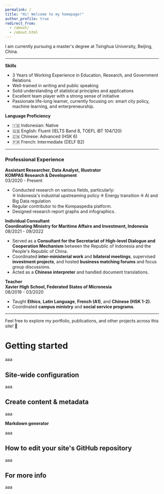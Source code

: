 ```yaml
---
permalink: /
title: "Hi! Welcome to my homepage!"
author_profile: true
redirect_from: 
  - /about/
  - /about.html
---
```


I am currently pursuing a master's degree at Tsinghua University, Beijing, China.

---

**Skills**
- 3 Years of Working Experience in Education, Research, and Government Relations  
- Well-trained in writing and public speaking  
- Solid understanding of statistical principles and applications
- Excellent team player with a strong sense of initiative  
- Passionate life-long learner, currently focusing on: smart city policy, machine learning, and enterpreneurship. 

**Language Proficiency**
- 🇮🇩 Indonesian: Native  
- 🇬🇧 English: Fluent (IELTS Band 8, TOEFL iBT 104/120)  
- 🇨🇳 Chinese: Advanced (HSK 6)  
- 🇫🇷 French: Intermediate (DELF B2)  

---

### Professional Experience
**Assistant Researcher, Data Analyst, Illustrator**  
**KOMPAS Research & Development**  
03/2020 - Present

- Conducted research on various fields, particularly:  
⁜ Indonesia's industrial upstreaming policy
⁜ Energy transition
⁜ AI and Big Data regulation 
- Regular contributor to the Kompaspedia platform.  
- Designed research report graphs and infographics.

**Individual Consultant**  
**Coordinating Ministry for Maritime Affairs and Investment, Indonesia**  
08/2021 - 09/2022

- Served as a **Consultant for the Secretariat of High-level Dialogue and Cooperation Mechanism** between the Republic of Indonesia and the People's Republic of China.  
- Coordinated **inter-ministerial work** and **bilateral meetings**, supervised **investment projects**, and hosted **business matching forums** and focus group discussions.  
- Acted as a **Chinese interpreter** and handled document translations.

**Teacher**  
**Xavier High School, Federated States of Micronesia**  
08/2019 - 03/2020
- Taught **Ethics**, **Latin Language**, **French (A1)**, and **Chinese (HSK 1-2)**.  
- Coordinated **campus ministry** and **social service programs**.

---

Feel free to explore my portfolio, publications, and other projects across this site! 🌟





Getting started
======
aaa

Site-wide configuration
------
aaa

Create content & metadata
------
aaa

**Markdown generator**

aaa

How to edit your site's GitHub repository
------
aaa

For more info
------
aaa
